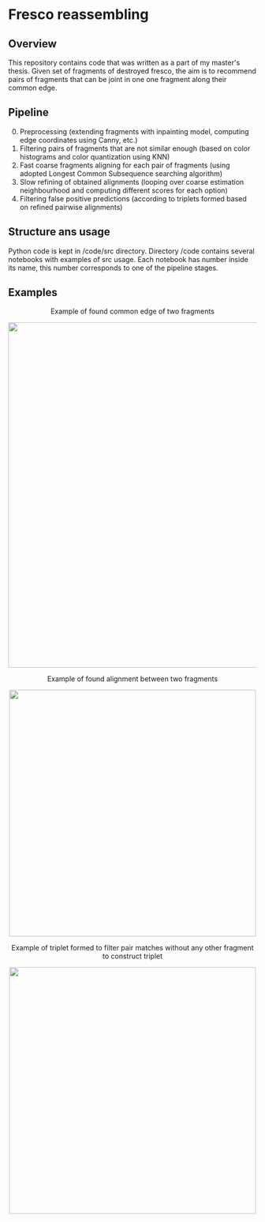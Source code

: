 # Fresco reassembling
## Overview
This repository contains code that was written as a part of my master's thesis.
Given set of fragments of destroyed fresco, the aim is to recommend pairs of fragments that can be joint in one one fragment along their common edge.

## Pipeline
0) Preprocessing (extending fragments with inpainting model, computing edge coordinates using Canny, etc.)
1) Filtering pairs of fragments that are not similar enough (based on color histograms and color quantization using KNN)
2) Fast coarse fragments aligning for each pair of fragments (using adopted Longest Common Subsequence searching algorithm)
3) Slow refining of obtained alignments (looping over coarse estimation neighbourhood and computing different scores for each option)
4) Filtering false positive predictions (according to triplets formed based on refined pairwise alignments)

## Structure ans usage
Python code is kept in /code/src directory. 
Directory /code contains several notebooks with examples of src usage. Each notebook has number inside its name, this number corresponds to one of the pipeline stages.

## Examples
<p align="center">
  Example of found common edge of two fragments
</p>
<p align="center">
  <img src="https://github.com/Ippolitov2909/fresco-reassembling/blob/main/illustrations/example_common_edge.png" width="700">
</p>


<p align="center">
  Example of found alignment between two fragments
</p>
<p align="center">
  <img src="https://github.com/Ippolitov2909/fresco-reassembling/blob/main/illustrations/example_refined.png" width="500">
</p>


<p align="center">
  Example of triplet formed to filter pair matches without any other fragment to construct triplet
</p>
<p align="center">
  <img src="https://github.com/Ippolitov2909/fresco-reassembling/blob/main/illustrations/example_triplet.png" width="500">
</p>
